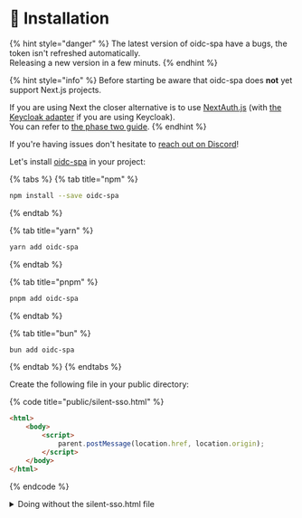 # 🔩 Installation

{% hint style="danger" %}
The latest version of oidc-spa have a bugs, the token isn't refreshed automatically.  \
Releasing a new version in a few minuts.
{% endhint %}

{% hint style="info" %}
Before starting be aware that oidc-spa does **not** yet support Next.js projects. &#x20;

If you are using Next the closer alternative is to use [NextAuth.js](https://next-auth.js.org/) (with [the Keycloak adapter](https://next-auth.js.org/providers/keycloak) if you are using Keycloak).  \
You can refer to [the phase two guide](https://phasetwo.io/docs/securing-applications/next/).
{% endhint %}

If you're having issues don't hesitate to [reach out on Discord](https://discord.gg/mJdYJSdcm4)!

Let's install [oidc-spa](https://github.com/keycloakify/oidc-spa) in your project: &#x20;

{% tabs %}
{% tab title="npm" %}
```bash
npm install --save oidc-spa
```
{% endtab %}

{% tab title="yarn" %}
```bash
yarn add oidc-spa
```
{% endtab %}

{% tab title="pnpm" %}
```bash
pnpm add oidc-spa
```
{% endtab %}

{% tab title="bun" %}
```bash
bun add oidc-spa
```
{% endtab %}
{% endtabs %}

Create the following file in your public directory: &#x20;

{% code title="public/silent-sso.html" %}
```html
<html>
    <body>
        <script>
            parent.postMessage(location.href, location.origin);
        </script>
    </body>
</html>
```
{% endcode %}

<details>

<summary>Doing without the silent-sso.html file</summary>

If for some reasons it's not fesable or practical for you to rely on the `silent-sso.html` file it's ok, it will work without it. &#x20;

Just make sure to&#x20;

* Set `publicUrl` to `undefined` when initializing oidc-spa.
* Don't use `logout({ redirectTo: "home" })` but explicitely tell where you want your users to be redirected after logout using `logout({ redirectTo: "specific url", url: "/my-home" })` or use `logout({ redirectTo: "current page" })`.

</details>

